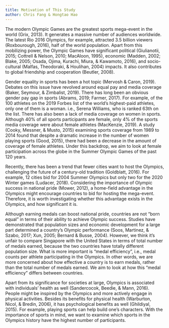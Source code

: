 ```yaml
---
title: Motivation of This Study
author: Chris Fang & Hongtao Hao
---
```

The modern Olympic Games are the greatest sports mega-event in the world (Grix, 2013). It generates a massive number of  audiences worldwide. The latest Rio 2016 Olympics, for example, attracted 3.5 billion viewers (Roxbourough, 2016), half of the world population. Apart from this mobilizing power, the Olympic Games have significant political (Giulianotii, 2015; Cottrell & Nelson, 2010; MacAloon, 1995), economic (Madden, 2002; Blake, 2005; Osada, Ojima, Kurachi, Miura, & Kawamoto, 2016), and socio-cultural (Malfas, Theodoraki, & Houlihan, 2004) impacts. It also contributes to global friendship and cooperation (Beutler, 2008). 

Gender equality in sports has been a hot topic (Mervosh & Caron, 2019). Debates on this issue have revolved around equal pay and media coverage (Baker, Seymour, \& Zimbalist, 2019). There has long been an obvious gender pay gap in sports (Abrams, 2019; Farmer, 2017). For example, of the 100 athletes on the 2019 Forbes list of the world’s highest-paid athletes, only one of them is a woman. i.e., Serena Williams, who is ranked 63th on the list. There has also been a lack of media coverage on women in sports. Although 40% of all sports participants are female, only 4% of the sports media coverage were about female athletes (MacKenzie, 2019). A study (Cooky, Messner, & Musto, 2015) examining sports coverage from 1989 to 2014 found that despite a dramatic increase in the number of women playing sports (Good, 2015), there had been a decrease in the amount of coverage of female athletes. Under this backdrop, we aim to look at female participation across the globe in the Summer Olympic Games of the past 120 years.

Recently, there has been a trend that fewer cities want to host the Olympics, challenging the future of a century-old tradition (Goldblatt, 2016). For example, 12 cities bid for 2004 Summer Olympics but only two for the 2020 Winter games (Ludacer, 2018). Considering the importance of Olympic success in national pride (Mower, 2012), a home-field advantage in the Olympics might encourage countries to bid for hosting the mega-event. Therefore, it is worth investigating whether this advantage exists in the Olympics, and how significant it is. 

Although earning medals can boost national pride, countries are not “born equal” in terms of their ability to achieve Olympic success. Studies have demonstrated that population sizes and economic development for a large part determined a country’s Olympic performance (Soos, Martinez, & Szabo, 2017; Xun, 2005; Bernard & Busse, 2004). However, we think it’s unfair to compare Singapore with the United States in terms of total number of medals earned, because the two countries have totally different population size. What is more important is “medal efficiency”, i.e., medal counts per athlete participating in the Olympics. In other words, we are more concerned about how effective a country is to earn medals, rather than the total number of medals earned. We aim to look at how this “medal efficiency” differs between countries. 

Apart from its significance for societies at large, Olympics is associated with individuals’ health as well (Sandercocok, Beedie, &  Mann, 2016). People might be inspired by the Olympics and more actively engage in physical activities. Besides its benefits for physical health (Warburton, Nicol, & Bredin, 2006), it has psychological benefits as well (Ghildiyal, 2015). For example, playing sports can help build one’s characters. With the importance of sports in mind, we want to examine which sports in the Olympics history have the highest number of participants. 
